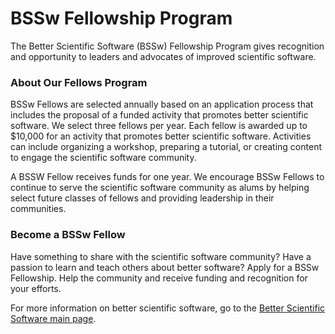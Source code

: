 # BSSw Fellowship Program

The Better Scientific Software (BSSw) Fellowship Program gives recognition and opportunity to leaders and advocates of improved scientific software.  

### About Our Fellows Program

BSSw Fellows are selected annually based on an application process that includes the proposal of a funded activity that promotes better scientific software.  We select three fellows per year.  Each fellow is awarded up to $10,000 for an activity that promotes better scientific software.  Activities can include organizing a workshop, preparing a tutorial, or creating content to engage the scientific software community.

A BSSW Fellow receives funds for one year.  We encourage BSSw Fellows to continue to serve the scientific software community as alums by helping select future classes of fellows and providing leadership in their communities.

### Become a BSSw Fellow
Have something to share with the scientific software community?  Have a passion to learn and teach others about better software?  Apply for a BSSw Fellowship.  Help the community and receive funding and recognition for your efforts.  

For more information on better scientific software, go to the [Better Scientific Software main page](http://betterscientificsoftware.info).
